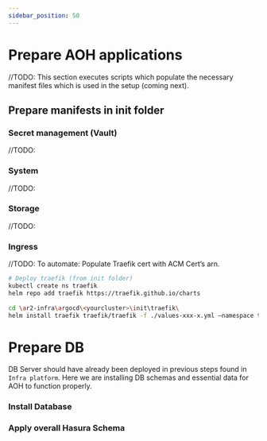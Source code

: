 ```yaml
---
sidebar_position: 50
---
```


# Prepare AOH applications

//TODO: This section executes scripts which populate the necessary manifest files which is used in the setup (coming next).


## Prepare manifests in init folder

### Secret management (Vault)
//TODO:

### System
//TODO:

### Storage
//TODO:

### Ingress
//TODO: To automate: Populate Traefik cert with ACM Cert’s arn.

```bash
# Deploy traefik (from init folder)
kubectl create ns traefik
helm repo add traefik https://traefik.github.io/charts
 
cd \ar2-infra\argocd\<yourcluster>\init\traefik\
helm install traefik traefik/traefik -f ./values-xxx-x.yml –namespace traefik
```


# Prepare DB
DB Server should have already been deployed in previous steps found in `Infra platform`. Here we are installing DB schemas and essential data for AOH to function properly.

### Install Database

### Apply overall Hasura Schema